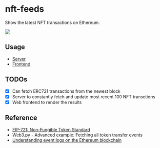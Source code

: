 # nft-feeds

Show the latest NFT transactions on Ethereum.

![](https://user-images.githubusercontent.com/17119193/160287995-4c05d1ef-0111-49ca-9b16-70d44c03a684.png)

## Usage

- [Server](/server/README.md)
- [Frontend](/frontend/README.md)

## TODOs

- [x] Can fetch ERC721 transactions from the newest block
- [x] Server to constantly fetch and update most recent 100 NFT transctions
- [x] Web frontend to render the results 

## Reference

- [EIP-721: Non-Fungible Token Standard](https://eips.ethereum.org/EIPS/eip-721)
- [Web3.py - Advanced example: Fetching all token transfer events](https://web3py.readthedocs.io/en/stable/examples.html#advanced-example-fetching-all-token-transfer-events)
- [Understanding event logs on the Ethereum blockchain](https://medium.com/mycrypto/understanding-event-logs-on-the-ethereum-blockchain-f4ae7ba50378)
